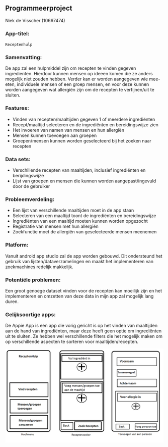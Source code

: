 ## Programmeerproject
Niek de Visscher (10667474)

### App-titel:  
	Receptenhulp
	
### Samenvatting: ###
De app zal een hulpmiddel zijn om recepten te vinden gegeven ingredienten. Hierdoor kunnen mensen op ideeen komen die ze anders mogelijk niet zouden hebben. Verder kan er worden aangegeven wie mee-eten, individuele mensen of een groep mensen, en voor deze kunnen worden aangegeven wat allergiën zijn om de recepten te verfijnen/uit te sluiten.

### Features: ###
* Vinden van recepten/maaltijden gegeven 1 of meerdere ingrediënten
* Recept/maaltijd selecteren en de ingrediënten en bereidingswijze zien
* Het invoeren van namen van mensen en hun allergiën
* Mensen kunnen toevoegen aan groepen
* Groepen/mensen kunnen worden geselecteerd bij het zoeken naar recepten

### Data sets: ###
* Verschillende recepten van maaltijden, inclusief ingrediënten en berijdingswijze
* Lijst van groepen en mensen die kunnen worden aangepast/ingevuld door de gebruiker

### Probleemverdeling: ###
* Een lijst van verschillende maaltijden moet in de app staan
* Selecteren van een maaltijd toont de ingrediënten en bereidingswijze
* Ingrediënten van een maaltijd moeten kunnen worden opgezocht
* Registratie van mensen met hun allergiën
* Zoekfunctie moet de allergiën van geselecteerde mensen meenemen 

### Platform: ###
Vanuit android app studio zal de app worden gebouwd. Dit ondersteund het gebruik van lijsten/dataverzamelingen en maakt het implementeren van zoekmachines redelijk makkelijk.

### Potentiële problemen: ###
Een groot genoege dataset vinden voor de recepten kan moeilijk zijn en het implementeren en omzetten van deze data in mijn app zal mogelijk lang duren. 

### Gelijksoortige apps: ###
De Appie App is een app die vorig gericht is op het vinden van maaltijden aan de hand van ingrediënten, maar deze heeft geen optie om ingrediënten uit te sluiten. Ze hebben wel verschillende filters die het mogelijk maken om op verschillende aspecten te sorteren voor maaltijden/recepten.


![alt text](https://github.com/ndevisscher/Programmeerproject/blob/master/doc/schets.png "1")
